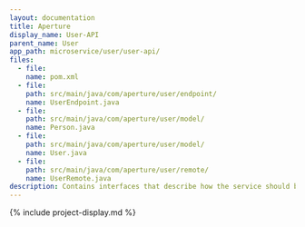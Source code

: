 ```yaml
---
layout: documentation
title: Aperture
display_name: User-API
parent_name: User
app_path: microservice/user/user-api/
files:
  - file:
    name: pom.xml
  - file:
    path: src/main/java/com/aperture/user/endpoint/
    name: UserEndpoint.java
  - file:
    path: src/main/java/com/aperture/user/model/
    name: Person.java
  - file:
    path: src/main/java/com/aperture/user/model/
    name: User.java
  - file:
    path: src/main/java/com/aperture/user/remote/
    name: UserRemote.java
description: Contains interfaces that describe how the service should behave.
---
```

{% include project-display.md %}